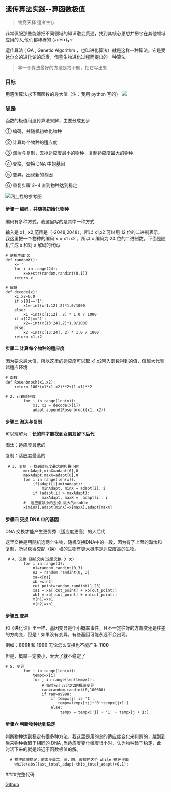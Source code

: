 ## 遗传算法实践--算函数极值

> 物竞天择 适者生存

非常佩服那些能够把不同领域的知识融会贯通，找到其核心思想并把它在其他领域应用的人,他们都棒棒的 (๑•̀ㅂ•́)و✧

遗传算法 ( GA , Genetic Algorithm ，也叫进化算法）就是这样一种算法。它是受达尔文的进化论的启发，借鉴生物进化过程而提出的一种算法。


> 学一个算法最好的方法是找个题，把它写出来

### 目标

用遗传算法求下面函数的最大值（注：我用 python 写的）
![](http://7xkl1b.com1.z0.glb.clouddn.com/blog_GA2.png)

### 思路

函数的极值用遗传算法来解，主要分成五步

① 编码，并随机初始化物种

② 计算每个物种的适应度

③ 淘汰与复制，去掉适应度最小的物种，复制适应度最大的物种

④ 交换，交换 DNA 中的基因

⑤ 变异，出现新的基因

⑥ 重复步骤 2~4 直到物种达到稳定

![网上找的参考图](http://7xkl1b.com1.z0.glb.clouddn.com/blog_GA1.png)

#### 步骤一 编码，并随机初始化物种

编码有多种方式，我这里写的是其中一种方式

输入是 x1 , x2,范围是（-2048,2048），所以 x1,x2 可以用 12 位的二进制表示，我这里把一个物种的编码 x = x1+x2 ，所以 x 编码为 24 位的二进制数。下面是随机生成 x 和对 x 解码的代码

```
# 随机生成 X
def randomX():
    x=''
    for i in range(24):
        x=x+str(random.randint(0,1))
    return x
```

```
# 解码
def decode(x):
    x1,x2=0,0
    if x[0]=='1':
        x1=-int(x[1:12],2)*1.0/1000
    else:
        x1 =int(x[1:12], 2) * 1.0 / 1000
    if x[12]=='1':
        x2=-int(x[13:24],2)*1.0/1000
    else:
        x2 =int(x[13:24], 2) * 1.0 / 1000
    return x1,x2
```

#### 步骤二 计算每个物种的适应度

因为要求最大值，所以这里的适应度可以取 x1,x2带入函数得到的值，值越大代表越适应环境

```
# 函数
def Rosenbrock(x1,x2):
    return 100*(x1*x1-x2)**2+(1-x1)**2

# 2. 计算适应度
        for i in range(len(x)):
            x1, x2 = decode(x[i])
            adapt.append(Rosenbrock(x1, x2))
```

#### 步骤三 淘汰与复制

可以理解为：**长的帅才能找到女朋友留下后代**

淘汰：适应度最低的

复制：适应度最高的

```
 # 3. 复制 - 找到适应度最大的和最小的
        minAdapt,minX=adapt[0],0
        maxAdapt,maxX=adapt[0],0
        for i in range(len(x)):
            if(adapt[i]<minAdapt):
                minAdapt, minX = adapt[i], i
            if (adapt[i] > maxAdapt):
                maxAdapt, maxX =  adapt[i], i
        #  适应度最小的去掉,最大的double
        x[minX],adapt[minX]=x[maxX],adapt[maxX]

```

#### 步骤四 交换 DNA 中的基因

DNA 交换才能产生更优秀（适应度更高）的人后代

这里交换是用随机选两个生物，随机交换DNA中的一段，因为有了上面的淘汰和复制，所以获得交配（换）权的生物有更大概率是适应度高的生物。

```
 # 4. 交换 随机交换(这里交换 3 次)
        for i in range(3):
            n1=random.randint(0,3)
            n2 = random.randint(0, 3)
            xa=x[n1]
            xb =x[n2]
            cut_point=random.randint(1,23)
            xa1 = xa[:cut_point] + xb[cut_point:]
            xb1 = xb[:cut_point] + xa[cut_point:]
            x[n1]=xa1
            x[n2]=xb1
```

#### 步骤五 变异

和《进化论》里一样，基因变异是个小概率事件，且不一定往好的方向变还是往差的方向变，但是！如果没有变异，有些基因可能永远不会出现。

例如：**0001** 和 **1000** 无论怎么交换也不能产生 **1100**

但是，概率一定要小，太大了就不稳定了

```
# 5. 变异
        for i in range(len(x)):
            tempx=x[i]
            for j in range(len(tempx)):
                # 每位有十万分之2的概率变异
                ran=random.randint(0,100000)
                if ran>99998:
                    if tempx[j] is '1':
                       tempx=tempx[:j]+'0'+tempx[j+1:]
                    else:
                        tempx = tempx[:j] + '1' + tempx[j + 1:]
```

#### 步骤六 判断物种达到稳定

判断物种达到稳定有很多种方法，我这里是用的总的适应度变化来判断的，越到到后来物种会趋于相同的 DNA ,当适应度变化幅度很小时，认为物种趋于稳定，此时活下来的就是趋近于函数极值的解。

```
  # 物种区域稳定，前面步骤二，三，四，五都在这个 while 循环里面
    while(abs(last_total_adapt-this_total_adapt)>0.1):
```

####完整代码

[Github](https://github.com/draftbk/Coder/tree/master/GA)


 